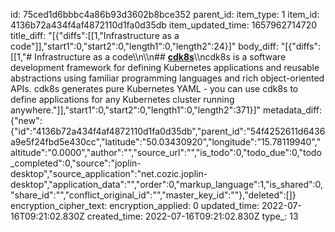 id: 75ced1d6bbbc4a86b93d3602b8bce352
parent_id: 
item_type: 1
item_id: 4136b72a434f4af4872110d1fa0d35db
item_updated_time: 1657962714720
title_diff: "[{\"diffs\":[[1,\"Infrastructure as a code\"]],\"start1\":0,\"start2\":0,\"length1\":0,\"length2\":24}]"
body_diff: "[{\"diffs\":[[1,\"# Infrastructure as a code\\\n\\\n## [**cdk8s**](https://cdk8s.io/docs/latest/)\\\ncdk8s is a software development framework for defining Kubernetes applications and reusable abstractions using familiar programming languages and rich object-oriented APIs. cdk8s generates pure Kubernetes YAML - you can use cdk8s to define applications for any Kubernetes cluster running anywhere.\"]],\"start1\":0,\"start2\":0,\"length1\":0,\"length2\":371}]"
metadata_diff: {"new":{"id":"4136b72a434f4af4872110d1fa0d35db","parent_id":"54f4252611d6436a9e5f24fbd5e430cc","latitude":"50.03430920","longitude":"15.78119940","altitude":"0.0000","author":"","source_url":"","is_todo":0,"todo_due":0,"todo_completed":0,"source":"joplin-desktop","source_application":"net.cozic.joplin-desktop","application_data":"","order":0,"markup_language":1,"is_shared":0,"share_id":"","conflict_original_id":"","master_key_id":""},"deleted":[]}
encryption_cipher_text: 
encryption_applied: 0
updated_time: 2022-07-16T09:21:02.830Z
created_time: 2022-07-16T09:21:02.830Z
type_: 13